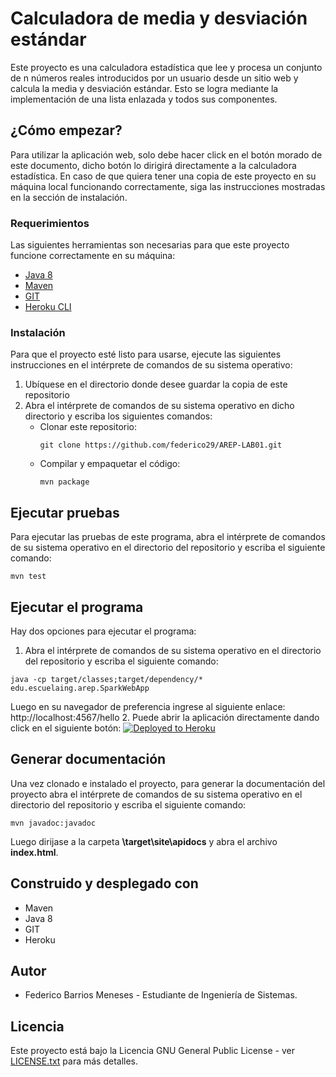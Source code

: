 # Calculadora de media y desviación estándar
Este proyecto es una calculadora estadística que lee y procesa un conjunto de n números reales introducidos por un 
usuario desde un sitio web y calcula la media y desviación estándar. Esto se logra mediante la implementación de una lista enlazada 
y todos sus componentes.

## ¿Cómo empezar?
Para utilizar la aplicación web, solo debe hacer click en el botón morado de este documento, dicho botón lo dirigirá directamente a
la calculadora estadística.
En caso de que quiera tener una copia de este proyecto en su máquina local funcionando 
correctamente, siga las instrucciones mostradas en la sección de instalación.

### Requerimientos
Las siguientes herramientas son necesarias para que este proyecto funcione correctamente en su máquina:
- [Java 8](https://www.java.com/es/)
- [Maven](https://maven.apache.org/download.cgi)
- [GIT](https://git-scm.com/downloads)
- [Heroku CLI](https://devcenter.heroku.com/articles/heroku-cli)

### Instalación
Para que el proyecto esté listo para usarse, ejecute las siguientes instrucciones en el intérprete de 
comandos de su sistema operativo:

1. Ubíquese en el directorio donde desee guardar la copia de este repositorio
2. Abra el intérprete de comandos de su sistema operativo en dicho directorio y escriba los siguientes 
   comandos:
    - Clonar este repositorio:
        ```
        git clone https://github.com/federico29/AREP-LAB01.git
        ```
    - Compilar y empaquetar el código:
        ```
        mvn package
        ```

## Ejecutar pruebas
Para ejecutar las pruebas de este programa, abra el intérprete de comandos de su sistema operativo en 
el directorio del repositorio y escriba el siguiente comando:
```
mvn test
```

## Ejecutar el programa
Hay dos opciones para ejecutar el programa:
1. Abra el intérprete de comandos de su sistema operativo en el directorio del 
repositorio y escriba el siguiente comando:
```
java -cp target/classes;target/dependency/* edu.escuelaing.arep.SparkWebApp
```
Luego en su navegador de preferencia ingrese al siguiente enlace: http://localhost:4567/hello
2. Puede abrir la aplicación directamente dando click en el siguiente botón:
[![Deployed to Heroku](https://www.herokucdn.com/deploy/button.png)](https://fathomless-coast-19607.herokuapp.com/hello)

## Generar documentación
Una vez clonado e instalado el proyecto, para generar la documentación del proyecto abra el intérprete 
de comandos de su sistema operativo en el directorio del repositorio y escriba el siguiente comando:
```
mvn javadoc:javadoc
```
Luego dirijase a la carpeta **\target\site\apidocs** y abra el archivo **index.html**.

## Construido y desplegado con
- Maven
- Java 8
- GIT
- Heroku

## Autor
- Federico Barrios Meneses - Estudiante de Ingeniería de Sistemas.

## Licencia
Este proyecto está bajo la Licencia GNU General Public License - ver 
[LICENSE.txt](https://github.com/federico29/AREP-LAB02/blob/master/LICENSE.txt) para más detalles.
